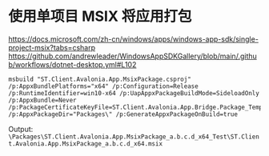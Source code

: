 # 使用单项目 MSIX 将应用打包
https://docs.microsoft.com/zh-cn/windows/apps/windows-app-sdk/single-project-msix?tabs=csharp  
https://github.com/andrewleader/WindowsAppSDKGallery/blob/main/.github/workflows/dotnet-desktop.yml#L102

```
msbuild "ST.Client.Avalonia.App.MsixPackage.csproj" /p:AppxBundlePlatforms="x64" /p:Configuration=Release /p:RuntimeIdentifier=win10-x64 /p:UapAppxPackageBuildMode=SideloadOnly /p:AppxBundle=Never /p:PackageCertificateKeyFile=ST.Client.Avalonia.App.Bridge.Package_TemporaryKey.pfx /p:AppxPackageDir="Packages\" /p:GenerateAppxPackageOnBuild=true
```

Output: ```\Packages\ST.Client.Avalonia.App.MsixPackage_a.b.c.d_x64_Test\ST.Client.Avalonia.App.MsixPackage_a.b.c.d_x64.msix```